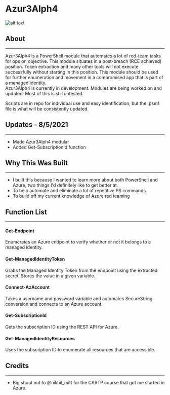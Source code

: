 # **Azur3Alph4**

![alt text](https://github.com/hyd3sec/Azur3Alph4/blob/main/azur3alph4.png?raw=true)

## **About**
---

Azur3Alph4 is a PowerShell module that automates a lot of red-team tasks for ops on objective. This module situates in a post-breach (RCE achieved) position. Token extraction and many other tools will not execute successfully without starting in this position.
This module should be used for further enumeration and movement in a compromised app that is part of a managed identity.  
Azur3Alph4 is currently in development. Modules are being worked on and updated. Most of this is still untested.

Scripts are in repo for individual use and easy identification, but the .psm1 file is what will be consistently updated.


## **Updates - 8/5/2021**
---

- Made Azur3Alph4 modular
- Added Get-SubscriptionId function


## **Why This Was Built**
---

- I built this because I wanted to learn more about both PowerShell and Azure, two things I'd definitely like to get better at.
- To help automate and eliminate a lot of repetitive PS commands.
- To build off my current knowledge of Azure red teaming


## **Function List**
---

#### **Get-Endpoint**

Enumerates an Azure endpoint to verify whether or not it belongs to a managed identity.

#### **Get-ManagedIdentityToken**

Grabs the Managed Identity Token from the endpoint using the extracted secret. Stores the value in a given variable.

#### **Connect-AzAccount**

Takes a username and password variable and automates SecureString conversion and connects to an Azure account.

#### **Get-SubscriptionId**

Gets the subscription ID using the REST API for Azure.

#### **Get-ManagedIdentityResources**

Uses the subscription ID to enumerate all resources that are accessible.

## **Credits**
---

- Big shout out to @nikhil_mitt for the CARTP course that got me started in Azure.



